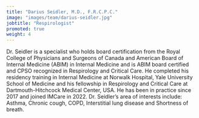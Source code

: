 ```yaml
---
title: "Darius Seidler, M.D., F.R.C.P.C."
image: "images/team/darius-seidler.jpg"
jobtitle: "Respirologist"
promoted: true
weight: 4
---
```


Dr. Seidler is a specialist who holds board certification from the Royal College of Physicians and Surgeons of Canada and American Board of Internal Medicine (ABIM) in Internal Medicine and is ABIM board certified and CPSO recognized in Respirology and Critical Care.
He completed his residency training in Internal Medicine at Norwalk Hospital, Yale University School of Medicine and his fellowship in Respirology and Critical Care at Dartmouth-Hitchcock Medical Center, USA. He has been in practice since 2017 and joined IMCare in 2022. 
Dr. Seidler’s area of interests include: Asthma, Chronic cough, COPD, Interstitial lung disease and Shortness of breath. 


